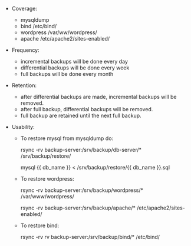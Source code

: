 - Coverage:
  + mysqldump
  + bind /etc/bind/
  + wordpress /var/ww/wordpress/
  + apache /etc/apache2/sites-enabled/

- Frequency:
  + incremental backups will be done every day
  + differential backups will be done every week
  + full backups will be done every month

- Retention:
  + after differential backups are made, incremental backups will be removed.
  + after full backup, differential backups will be removed.
  + full backup are retained until the next full backup.

- Usability:
  + To restore mysql from mysqldump do:

    rsync -rv backup-server:/srv/backup/db-server/* /srv/backup/restore/

    mysql {{ db_name }} < /srv/backup/restore/{{ db_name }}.sql

  + To restore wordpress:
    
    rsync -rv backup-server:/srv/backup/wordpress/* /var/www/wordpress/
    
    rsync -rv backup-server:/srv/backup/apache/* /etc/apache2/sites-enabled/

  + To restore bind:

    rsync -rv rv backup-server:/srv/backup/bind/* /etc/bind/

